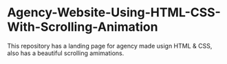 # Agency-Website-Using-HTML-CSS-With-Scrolling-Animation
This repository has a landing page for agency made usign HTML & CSS, also has a beautiful scrolling amimations.